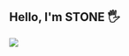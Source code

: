 <h2>Hello, I'm STONE 🖐️</h2>
<a href="https://www.instagram.com/p_samename" target="blank">
    <img src="https://img.shields.io/badge/instagram-E4405F?style=flat-square&logo=instagram&logoColor=white"/>
</a>
